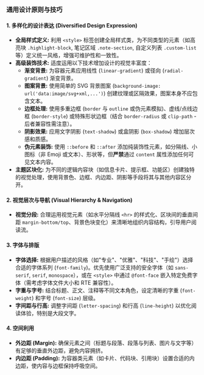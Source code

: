 ### 通用设计原则与技巧

#### 1. 多样化的设计表达 (Diversified Design Expression)

*   **全局样式定义:** 利用 `<style>` 标签创建全局样式类，为不同类型的元素（如高亮块 `.highlight-block`, 笔记区域 `.note-section`, 自定义列表 `.custom-list` 等）定义统一风格，增强可维护性和一致性。
*   **高级装饰技术:** 适度运用以下技术增加设计的视觉丰富度：
    *   **渐变背景:** 为容器元素应用线性 (`linear-gradient`) 或径向 (`radial-gradient`) 渐变背景。
    *   **图案背景:** 使用简单的 SVG 背景图案 (`background-image: url('data:image/svg+xml,...')`) 创建纹理或区隔效果，图案本身不应包含文本。
    *   **边框处理:** 使用多重边框 (`border` 与 `outline` 或伪元素模拟)、虚线/点线边框 (`border-style`) 或特殊形状边框（结合 `border-radius` 或 `clip-path` - 后者兼容性需注意）。
    *   **阴影效果:** 应用文字阴影 (`text-shadow`) 或盒阴影 (`box-shadow`) 增加层次感和质感。
    *   **伪元素装饰:** 使用 `::before` 和 `::after` 添加纯装饰性元素，如分隔线、小图标（非 Emoji 或文本）、形状等，但**严禁**通过 `content` 属性添加任何可见文本内容。
*   **主题区块化:** 为不同的逻辑内容块（如信息卡片、提示框、功能区）创建独特的视觉处理，使用背景色、边框、内边距、阴影等手段将其与其他内容区分开。

#### 2. 视觉层次与导航 (Visual Hierarchy & Navigation)

*   **视觉分段:** 合理运用视觉元素（如水平分隔线 `<hr>` 的样式化、区块间的垂直间距 `margin-bottom/top`、背景色块变化）来清晰地组织内容结构，引导用户阅读流。

#### 3. 字体与排版

*   **字体选择:** 根据用户描述的风格（如"专业"、"优雅"、"科技"、"手绘"）选择合适的字体系列 (`font-family`)。优先使用广泛支持的安全字体（如 `sans-serif`, `serif`, `monospace`），或在 `<style>` 中通过 `@font-face` 嵌入特定免费字体（需考虑字体文件大小和 RTE 兼容性）。
*   **字重与字号:** 结合标题、正文、注释等不同文本角色，设定清晰的字重 (`font-weight`) 和字号 (`font-size`) 层级。
*   **字间距与行高:** 调整字间距 (`letter-spacing`) 和行高 (`line-height`) 以优化阅读体验，特别是大段文字。

#### 4. 空间利用

*   **外边距 (Margin):** 确保元素之间（标题与段落、段落与列表、图片与文字等）有足够的垂直外边距，避免内容拥挤。
*   **内边距 (Padding):** 为容器类元素（如卡片、代码块、引用块）设置合适的内边距，使内容与边框保持呼吸空间。
